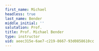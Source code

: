 ```yaml
---
first_name: Michael
headless: true
last_name: Bender
middle_initial: ''
salutation: Prof.
title: Prof. Michael Bender
type: instructor
uid: aeec315e-6ae7-c219-8667-93d0858610cc
---
```

